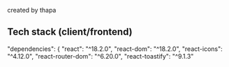 created by thapa

## Tech stack (client/frontend)

  "dependencies": {
    "react": "^18.2.0",
    "react-dom": "^18.2.0",
    "react-icons": "^4.12.0",
    "react-router-dom": "^6.20.0",
    "react-toastify": "^9.1.3"